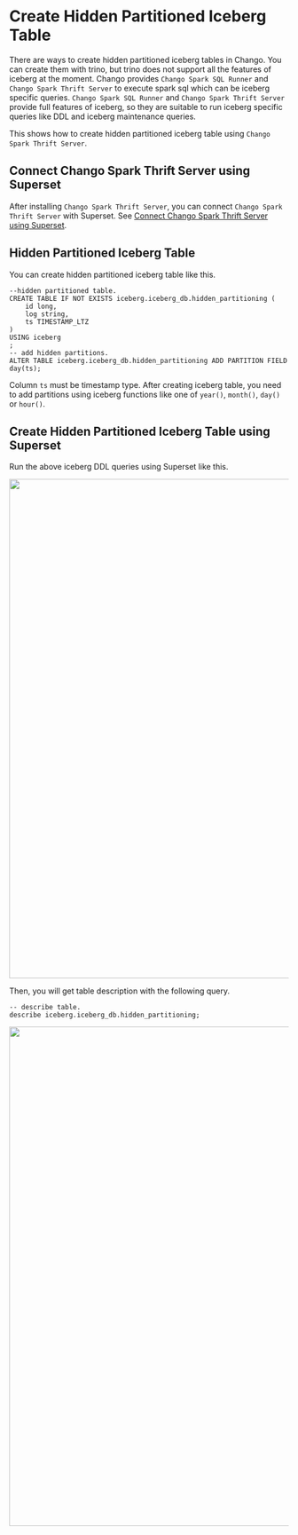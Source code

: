 # Create Hidden Partitioned Iceberg Table

There are ways to create hidden partitioned iceberg tables in Chango. You can create them with trino, but trino does not 
support all the features of iceberg at the moment. 
Chango provides `Chango Spark SQL Runner` and `Chango Spark Thrift Server` to execute spark sql which can be iceberg specific queries.
`Chango Spark SQL Runner` and `Chango Spark Thrift Server` provide full features of iceberg, so they are suitable to run iceberg 
specific queries like DDL and iceberg maintenance queries.


This shows how to create hidden partitioned iceberg table using `Chango Spark Thrift Server`.

## Connect Chango Spark Thrift Server using Superset

After installing `Chango Spark Thrift Server`, you can connect `Chango Spark Thrift Server` with Superset.
See <a href="../../user-guide/maintain-iceberg/#connect-chango-spark-thrift-server-using-superset">Connect Chango Spark Thrift Server using Superset</a>.


## Hidden Partitioned Iceberg Table

You can create hidden partitioned iceberg table like this.

```agsl
--hidden partitioned table.
CREATE TABLE IF NOT EXISTS iceberg.iceberg_db.hidden_partitioning (
    id long,
    log string,
    ts TIMESTAMP_LTZ
)
USING iceberg
;
-- add hidden partitions.
ALTER TABLE iceberg.iceberg_db.hidden_partitioning ADD PARTITION FIELD day(ts);
```

Column `ts` must be timestamp type.
After creating iceberg table, you need to add partitions using iceberg functions like one of `year()`, `month()`, `day()` or `hour()`.

## Create Hidden Partitioned Iceberg Table using Superset

Run the above iceberg DDL queries using Superset like this.

<img width="900" src="../../images/user-guide/hidden-partition.png" />

Then, you will get table description with the following query.

```agsl
-- describe table.
describe iceberg.iceberg_db.hidden_partitioning;
```

<img width="900" src="../../images/user-guide/describe-hidden-partition.png" />
